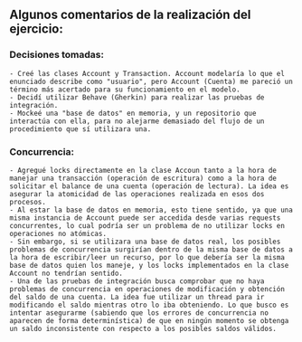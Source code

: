 ## Algunos comentarios de la realización del ejercicio:

### Decisiones tomadas:
    - Creé las clases Account y Transaction. Account modelaría lo que el enunciado describe como "usuario", pero Account (Cuenta) me pareció un término más acertado para su funcionamiento en el modelo.
    - Decidí utilizar Behave (Gherkin) para realizar las pruebas de integración.
    - Mockeé una "base de datos" en memoria, y un repositorio que interactúa con ella, para no alejarme demasiado del flujo de un procedimiento que sí utilizara una.

### Concurrencia:
    - Agregué locks directamente en la clase Accoun tanto a la hora de manejar una transacción (operación de escritura) como a la hora de solicitar el balance de una cuenta (operación de lectura). La idea es asegurar la atomicidad de las operaciones realizada en esos dos procesos.
    - Al estar la base de datos en memoria, esto tiene sentido, ya que una misma instancia de Account puede ser accedida desde varias requests concurrentes, lo cual podría ser un problema de no utilizar locks en operaciones no atómicas.
    - Sin embargo, si se utilizara una base de datos real, los posibles problemas de concurrencia surgirían dentro de la misma base de datos a la hora de escribir/leer un recurso, por lo que debería ser la misma base de datos quien los maneje, y los locks implementados en la clase Account no tendrían sentido.
    - Una de las pruebas de integración busca comprobar que no haya problemas de concurrencia en operaciones de modificación y obtención del saldo de una cuenta. La idea fue utilizar un thread para ir modificando el saldo mientras otro lo iba obteniendo. Lo que busco es intentar asegurarme (sabiendo que los errores de concurrencia no aparecen de forma determinística) de que en ningún momento se obtenga un saldo inconsistente con respecto a los posibles saldos válidos.

